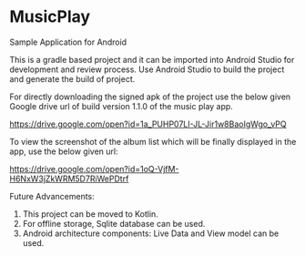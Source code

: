 # MusicPlay
Sample Application for Android


This is a gradle based project and it can be imported into Android Studio for development and review process. 
Use Android Studio to build the project and generate the build of project. 

For directly downloading the signed apk of the project use the below given Google drive url of build version 1.1.0 of the music play app.

https://drive.google.com/open?id=1a_PUHP07LI-JL-Jir1w8BaoIgWgo_vPQ

To view the screenshot of the album list which will be finally displayed in the app, use the below given url:

https://drive.google.com/open?id=1oQ-VjfM-H6NxW3jZkWRM5D7RiWePDtrf

Future Advancements:

1. This project can be moved to Kotlin.
2. For offline storage, Sqlite database can be used.
3. Android architecture components: Live Data and View model can be used.